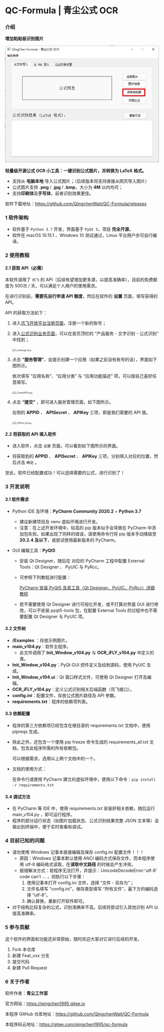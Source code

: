 # QC-Formula | 青尘公式 OCR

### 介绍
**增加粘贴板识别图片**

![有粘贴板](./images/Snipaste_2022-04-25_15-41-20.jpg)

**轻量级开源公式 OCR 小工具：一键识别公式图片，并转换为 LaTeX 格式。**

- 支持从 **电脑本地** 导入公式图片；（后续版本将支持直接从网页导入图片）
- 公式图片支持 **.png** / **.jpg** / **.bmp**，大小为 **4M** 以内均可；
- 支持**印刷体**及**手写体**，前者识别效果更佳。

软件下载地址：https://github.com/QingchenWait/QC-Formula/releases

### 1 软件架构
- 软件基于 ```Python 3.7``` 开发，界面基于 ```PyQt 5```，项目 **完全开源**。
- 软件在 macOS 10.15.1 、Windows 10 测试通过，Linux 平台用户亦可自行编译。

### 2 使用教程
#### 2.1 获取 API（必需）

本软件调用了 ```讯飞``` 的 API（后续有望增加更多源，以提高准确率），目前的免费额度为 500次 / 天，可以满足个人用户的使用需求。

在进行识别前，**需要先自行申请 API 额度**，然后在软件的 **设置** 页面，填写获得的 API。

API 的获取方法如下：

1. 进入[讯飞开放平台注册页面](https://passport.xfyun.cn/register)，注册一个新的账号；

2. 进入[公式识别业务页面](https://www.xfyun.cn/service/formula-discern)，可以在首页顶栏的 “产品服务 - 文字识别 - 公式识别” 中找到；

   <img src="https://s2.loli.net/2021/12/21/dChQbE5DLTrGwIj.png" alt="1_mainpage.png" style="zoom: 50%;" />

3. 点击 **“服务管理”**，会提示创建一个应用（如果之前没有账号的话），界面如下图所示。

   依次填写 “应用名称”、“应用分类” 与 “应用功能描述” 项，可以按自己喜好任意填写。

   <img src="https://s2.loli.net/2021/12/21/IE5gfGSroQVjLla.png" alt="2_CreateAPP.png" style="zoom:50%;" />

4. 点击 **“提交”** ，即可进入服务管理页面，如下图所示。

   右侧的 **APPID** 、 **APISecret** 、 **APIKey** 三项，即是我们需要的 API 值。

   <img src="https://s2.loli.net/2021/12/22/Vc6jL9dHQrOEKgX.png" alt="3_APIInfo_B.png" style="zoom:50%;" />

#### 2.2 将获取的 API 填入软件

- 进入软件，点击 ```设置``` 页面，可以看到如下图所示的界面。

- 将获取到的 **APPID** 、 **APISecret** 、 **APIKey** 三项，分别填入对应的位置，然后点击 ```确定``` 。

至此，软件已经配置成功！可以选择需要的公式，进行识别了！

### 3 开发说明

#### 3.1 软件需求

- Python IDE 及环境：**PyCharm Community 2020.2** + **Python 3.7**

  - 建议新建项目及 venv 虚拟环境进行开发。
  - 注意：在上述开发环境中，较高的 pip 版本似乎会导致在 PyCharm 中添加包失败。如果出现了同样的错误，请使用命令行将 pip 版本手动降级至 **20.2.4 及以下**，或尝试使用最新版本的 PyCharm。

- GUI 编辑工具：**PyQt5**

  - 安装 Qt Designer，随后在 对应的 PyCharm 工程中配置 External Tools：Qt Designer 、 PyUIC 与 PyRcc。

  - 可参照下列教程进行配置：

    [PyCharm 安装 PyQt5 及其工具（Qt Designer、PyUIC、PyRcc）详细教程](https://blog.csdn.net/qq_32892383/article/details/108867482)

  - 若不需要使用 Qt Designer 进行可视化开发，或不打算对界面 GUI 进行修改，可以不安装 pyqt5-tools 包，在配置 External Tools 的过程中也不需要配置 Qt Designer 与 PyUIC 项。

#### 3.2 文件树

- **/Examples** ：存放示例图片。
- **main_v104.py**：软件主程序。
  - 此文件调用了 **Init_Window_v104.py** 与 **OCR_iFLY_v104.py** 中定义的类。
- **Init_Window_v104.py**：PyQt GUI 控件定义及绘制源码，使用 PyUIC 生成。
- **Init_Window_v104.ui**：Qt 窗口样式文件，可使用 Qt Designer 打开及编辑。
- **OCR_iFLY_v104.py**：定义公式识别相关后端函数（讯飞接口）。
- **config.ini**：配置文件，存放公式图片路径及 API 参数。
- **requirements.txt**：程序的依赖项列表。

#### 3.3 依赖配置

- 程序的第三方依赖项已经包含在根目录的 requirements.txt 文档中，使用 pipreqs 生成。

- 除此之外，还包含一个使用 pip freeze 命令生成的 requirements_all.txt 文档，包含此程序所需的所有依赖包。

  可以根据需求，选用以上两个文档中的一个。

- 文档的使用方式：

  在命令行或使用 PyCharm 建立的虚拟环境中，使用以下命令：```pip install -r requirements.txt```

#### 3.4 调试方法

- 在 PyCharm 等 IDE 中，使用 requirements.txt 安装好相关依赖，随后运行 main_v104.py ，即可运行程序。
- 程序的部分运行状态（如图片加载状态、公式识别结果完整 JSON 文本等）会输出到终端中，便于实时查看和调试。

### 4 目前已知的问题

- 请勿使用 Windows 记事本直接编辑及保存 config.ini 配置文件！！！
  - 原因：Windows 记事本默认使用 ANCI 编码方式保存文件，而本程序使用 utf-8 编码格式读取，在**读取中文路径** 的时候会产生冲突。
  - 报错解决方式：若程序无法打开，并提示：UnicodeDecodeError:'utf-8' code can't ... ，则执行以下步骤：
    1. 使用记事本打开 config.ini 文件，选择 “文件 - 另存为”；
    2. 文件名填写 “config.ini”，保存类型填写 “所有文件”，最下方的编码选择 “utf-8”。
    3. 确认替换，重新打开软件即可。
- 对于结构比较复杂的公式，识别准确率不高。后续将尝试引入其他识别 API 以提高准确率。 

### 5 参与贡献

这个软件的界面和功能还非常原始，随时欢迎大家对它进行后续的开发。
1.  Fork 本仓库
2.  新建 Feat_xxx 分支
3.  提交代码
4.  新建 Pull Request

### 6 关于作者

软件作者：**青尘工作室**

官方网站：https://qingchen1995.gitee.io

本程序 GitHub 仓库地址：https://github.com/QingchenWait/QC-Formula

本程序码云地址：https://gitee.com/qingchen1995/qc-formula

